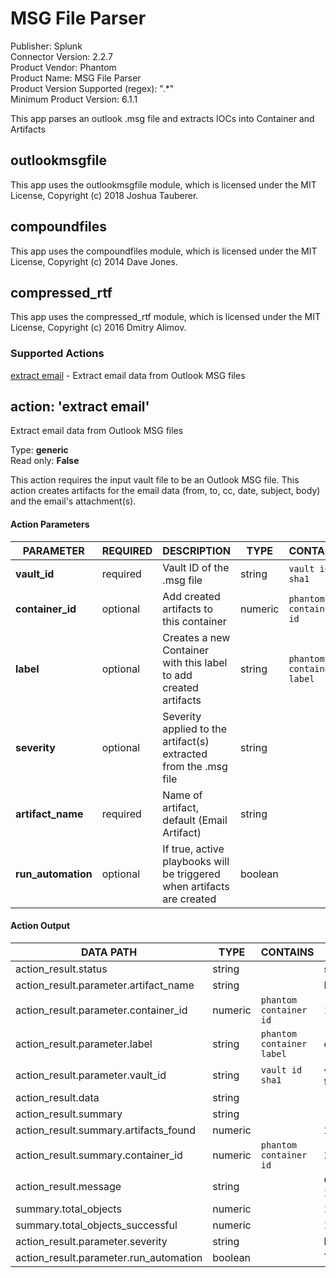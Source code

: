 [comment]: # "Auto-generated SOAR connector documentation"
# MSG File Parser

Publisher: Splunk  
Connector Version: 2.2.7  
Product Vendor: Phantom  
Product Name: MSG File Parser  
Product Version Supported (regex): ".\*"  
Minimum Product Version: 6.1.1  

This app parses an outlook .msg file and extracts IOCs into Container and Artifacts

[comment]: # " File: README.md"
[comment]: # "  Copyright (c) 2019-2021 Splunk Inc."
[comment]: # ""
[comment]: # "Licensed under the Apache License, Version 2.0 (the 'License');"
[comment]: # "you may not use this file except in compliance with the License."
[comment]: # "You may obtain a copy of the License at"
[comment]: # ""
[comment]: # "    http://www.apache.org/licenses/LICENSE-2.0"
[comment]: # ""
[comment]: # "Unless required by applicable law or agreed to in writing, software distributed under"
[comment]: # "the License is distributed on an 'AS IS' BASIS, WITHOUT WARRANTIES OR CONDITIONS OF ANY KIND,"
[comment]: # "either express or implied. See the License for the specific language governing permissions"
[comment]: # "and limitations under the License."
[comment]: # ""
## outlookmsgfile

This app uses the outlookmsgfile module, which is licensed under the MIT License, Copyright (c) 2018
Joshua Tauberer.

## compoundfiles

This app uses the compoundfiles module, which is licensed under the MIT License, Copyright (c) 2014
Dave Jones.

## compressed_rtf

This app uses the compressed_rtf module, which is licensed under the MIT License, Copyright (c) 2016
Dmitry Alimov.


### Supported Actions  
[extract email](#action-extract-email) - Extract email data from Outlook MSG files  

## action: 'extract email'
Extract email data from Outlook MSG files

Type: **generic**  
Read only: **False**

This action requires the input vault file to be an Outlook MSG file. This action creates artifacts for the email data (from, to, cc, date, subject, body) and the email's attachment(s).

#### Action Parameters
PARAMETER | REQUIRED | DESCRIPTION | TYPE | CONTAINS
--------- | -------- | ----------- | ---- | --------
**vault_id** |  required  | Vault ID of the .msg file | string |  `vault id`  `sha1` 
**container_id** |  optional  | Add created artifacts to this container | numeric |  `phantom container id` 
**label** |  optional  | Creates a new Container with this label to add created artifacts | string |  `phantom container label` 
**severity** |  optional  | Severity applied to the artifact(s) extracted from the .msg file | string | 
**artifact_name** |  required  | Name of artifact, default (Email Artifact) | string | 
**run_automation** |  optional  | If true, active playbooks will be triggered when artifacts are created | boolean | 

#### Action Output
DATA PATH | TYPE | CONTAINS | EXAMPLE VALUES
--------- | ---- | -------- | --------------
action_result.status | string |  |   success  failed 
action_result.parameter.artifact_name | string |  |   Email Artifact 
action_result.parameter.container_id | numeric |  `phantom container id`  |   193 
action_result.parameter.label | string |  `phantom container label`  |   events  email 
action_result.parameter.vault_id | string |  `vault id`  `sha1`  |   492cafe7223b63c03413a290b8b7cefdfbc9e5d2  f1cba62002865cdcee8ce010abb87510c32c48ca 
action_result.data | string |  |  
action_result.summary | string |  |  
action_result.summary.artifacts_found | numeric |  |   2  8 
action_result.summary.container_id | numeric |  `phantom container id`  |   256  193 
action_result.message | string |  |   Container id: 256, Artifacts found: 2  Container id: 193, Artifacts found: 8 
summary.total_objects | numeric |  |   1 
summary.total_objects_successful | numeric |  |   1 
action_result.parameter.severity | string |  |   low  medium 
action_result.parameter.run_automation | boolean |  |   True  False 